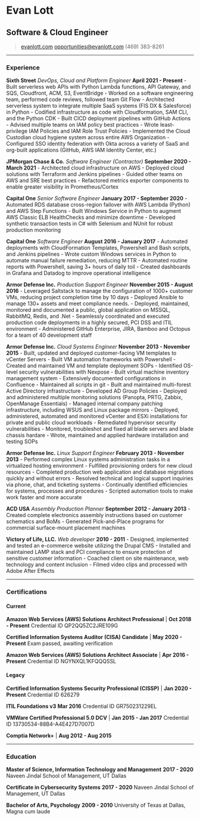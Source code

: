 # Evan Lott
## Software & Cloud Engineer 
> [evanlott.com](http://evanlott.com)
> [opportunities@evanlott.com](mailto:opportunities@evanlott.com)
> (469) 383-8261

------

### Experience
**Sixth Street** *DevOps, Cloud and Platform Engineer* __April 2021 - Present__
 \- Built serverless web APIs with Python Lambda functions, API Gateway, and SQS, Cloudfront, ACM, S3, EventBridge
 \- Worked on a software engineering team, performed code reviews, followed team Git Flow
 \- Architected serverless system to integrate multiple SaaS systems (FIS DX & Salesforce) in Python
 \- Codified infrastructure as code with Cloudformation, SAM CLI, and the Python CDK
 \- Built CICD deployment pipelines with GitHub Actions
 \- Advised multiple teams on IAM policy best practices
 \- Wrote least-privilege IAM Policies and IAM Role Trust Policies
 \- Implemented the Cloud Custodian cloud hygiene system across entire AWS Organization
 \- Configured SSO identity federation with Okta across a variety of SaaS and org-built applications (GitHub, AWS IAM Identity Center, etc.)

**JPMorgan Chase & Co.** *Software Engineer (Contractor)* __September 2020 - March 2021__
 \- Architected cloud infrastructure on AWS 
 \- Deployed cloud solutions with Terraform and Jenkins pipelines
 \- Guided other teams on AWS and SRE best practices 
 \- Refactored metrics exporter components to enable greater visibility in Prometheus/Cortex

**Capital One** *Senior Software Engineer* __January 2017 - September 2020__
 \- Automated RDS database cross-region failover with AWS Lambda (Python) and AWS Step Functions
 \- Built Windows Service in Python to augment AWS Classic ELB HealthChecks and minimize downtime
 \- Developed synthetic transaction tests in C# with Selenium and NUnit for robust production monitoring

 **Capital One** *Software Engineer* __August 2016 - January 2017__
 \- Automated deployments with CloudFormation Templates, Powershell and Bash scripts, and Jenkins pipelines
 \- Wrote custom Windows services in Python to automate manual failure remediation, reducing MTTR
 \- Automated routine reports with Powershell, saving 3+ hours of daily toil
 \- Created dashboards in Grafana and Datadog to improve operational intelligence

**Armor Defense Inc.** *Production Support Engineer* __November 2015 - August 2016__
 \- Leveraged Saltstack to manage the configuration of 1000+ customer VMs, reducing project completion time by 10 days
 \- Deployed Ansible to manage 130+ assets and meet compliance needs.
 \- Deployed, maintained, monitored and documented a public, global application on MSSQL, RabbitMQ, Redis, and .Net
 \- Seamlessly coordinated and executed production code deployments in a highly secured, PCI DSS and ITIL environment
 \- Administered GitHub Enterprise, JIRA, Bamboo and Octopus for a team of 40 development staff

**Armor Defense Inc.** *Cloud Systems Engineer* __November 2013 - November 2015__
  \- Built, updated and deployed customer-facing VM templates to vCenter Servers
  \- Built VM automation frameworks with Powershell
  \- Created and maintained VM and template deployment SOPs
  \- Identified OS-level security vulnerabilities with Nexpose
  \- Built virtual machine inventory management system
  \- Extensively documented configurations in Confluence
  \- Maintained all scripts in git 
  \- Built and maintained multi-forest Active Directory infrastructure
  \- Developed AD Group Policies
  \- Deployed and administered multiple monitoring solutions (Panopta, PRTG, Zabbix, OpenManage Essentials)
  \- Managed internal company patching infrastructure, including WSUS and Linux package mirrors
  \- Deployed, administered, automated and monitored vCenter and ESXi installations for private and public cloud workloads
  \- Remediated hypervisor security vulnerabilities 
  \- Monitored, troubleshot and fixed all blade servers and blade chassis hardare
  \- Wrote, maintained and applied hardware installation and testing SOPs

**Armor Defense Inc.** *Linux Support Engineer* __February 2013 - November 2013__
 \- Performed complex Linux systems administration tasks in a virtualized hosting environment
 \- Fulfilled provisioning orders for new cloud resources
 \- Completed production web application and database migrations quickly and without errors
 \- Resolved technical and logical support inquiries via phone, chat, and ticketing systems
 \- Continually identified efficiencies for systems, processes and procedures
 \- Scripted automation tools to make work faster and more accurate


**ACD USA** *Assembly Production Planner* __September 2012 - January 2013__
 \- Created complete electronics assembly instructions based on customer schematics and BoMs
 \- Generated Pick-and-Place programs for commercial surface-mount placement machines

**Victory of Life, LLC.** *Web developer* __2010 - 2011__
 \- Designed, implemented and tested an e-commerce website utilizing the Drupal CMS
 \- Installed and maintained LAMP stack and PCI compliance to ensure protection of sensitive customer information
 \- Coached client on site maintenance, web technology and content inclusion
 \- Filmed video clips and processed with Adobe After Effects 

------

### Certifications

#### Current
**Amazon Web Services (AWS) Solutions Architect Professional** | __Oct 2018 - Present__
    Credential ID QP2QQ5ZC2JRE109G

**Certified Information Systems Auditor (CISA) Candidate** | __May 2020 - Present__
    Exam passed, awaiting verification

**Amazon Web Services (AWS) Solutions Architect Associate** | __Apr 2016 - Present__
    Credential ID NGYNXQL1KFQQQSSL

#### Legacy

**Certified Information Systems Security Professional (CISSP)** | __Jan 2020 - Present__
    Credential ID 626279

**ITIL Foundations v3** __Mar 2016__
    Credential ID GR750231229EL

**VMWare Certified Professional 5.0 DCV** | __Jan 2015 - Jan 2017__
    Credential ID 13730534-88B4-A4E427D7007D

**Comptia Network+** | __Aug 2012 - Aug 2015__

------

### Education

**Master of Science, Information Technology and Management** __2017 - 2020__
    Naveen Jindal School of Management, UT Dallas

**Certificate in Cybersecurity Systems** __2017 - 2020__
    Naveen Jindal School of Management, UT Dallas

**Bachelor of Arts, Psychology** __2009 - 2010__
    University of Texas at Dallas, Magna cum laude